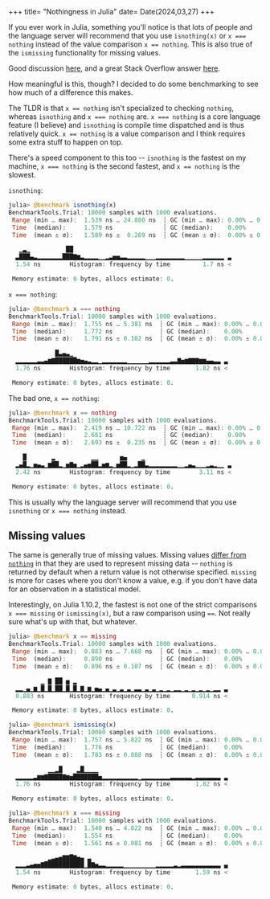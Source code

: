 +++
title= "Nothingness in Julia"
date= Date(2024,03,27)
+++

If you ever work in Julia, something you'll notice is that lots of people and the language server will recommend that you use `isnothing(x)` or `x === nothing` instead of the value comparison `x == nothing`. This is also true of the `ismissing` functionality for missing values.

Good discussion [here](https://discourse.julialang.org/t/x-nothing-vs-x-isa-nothing/64546/13), and a great Stack Overflow answer [here](https://stackoverflow.com/a/38638838/6149469).

How meaningful is this, though? I decided to do some benchmarking to see how much of a difference this makes.

The TLDR is that `x == nothing` isn't specialized to checking `nothing`, whereas `isnothing` and `x === nothing` are. `x === nothing` is a core language feature (I believe) and `isnothing` is compile time dispatched and is thus relatively quick. `x == nothing` is a value comparison and I think requires some extra stuff to happen on top.

There's a speed component to this too -- `isnothing` is the fastest on my machine, `x === nothing` is the second fastest, and `x == nothing` is the slowest.

`isnothing`:
```julia
julia> @benchmark isnothing(x)
BenchmarkTools.Trial: 10000 samples with 1000 evaluations.
 Range (min … max):  1.539 ns … 24.880 ns  ┊ GC (min … max): 0.00% … 0.00%
 Time  (median):     1.579 ns              ┊ GC (median):    0.00%
 Time  (mean ± σ):   1.589 ns ±  0.269 ns  ┊ GC (mean ± σ):  0.00% ± 0.00%

   ▁▃▁          ██
  ▃███▄▃▂▂▂▂▂▂▂███▇▆▃▂▂▂▂▁▁▂▃▅▅▃▃▂▂▂▂▂▁▁▁▂▂▂▂▂▂▂▂▁▁▁▁▁▂▂▂▂▂▂ ▃
  1.54 ns        Histogram: frequency by time         1.7 ns <

 Memory estimate: 0 bytes, allocs estimate: 0.
```

`x === nothing`:

```julia
julia> @benchmark x === nothing
BenchmarkTools.Trial: 10000 samples with 1000 evaluations.
 Range (min … max):  1.755 ns … 5.381 ns  ┊ GC (min … max): 0.00% … 0.00%
 Time  (median):     1.772 ns             ┊ GC (median):    0.00%
 Time  (mean ± σ):   1.791 ns ± 0.102 ns  ┊ GC (mean ± σ):  0.00% ± 0.00%

             █▃▄▃▁
  ▂▂▂▂▂▂▃▃▄▆▇██████▆▅▄▃▂▂▁▂▂▂▂▂▂▂▁▁▁▁▁▁▂▂▂▂▂▂▃▃▇▅▆▇▇▇▆▆▄▄▃▃ ▃
  1.76 ns        Histogram: frequency by time       1.82 ns <

 Memory estimate: 0 bytes, allocs estimate: 0.
```

The bad one, `x == nothing`:

```julia
julia> @benchmark x == nothing
BenchmarkTools.Trial: 10000 samples with 1000 evaluations.
 Range (min … max):  2.419 ns … 10.722 ns  ┊ GC (min … max): 0.00% … 0.00%
 Time  (median):     2.681 ns              ┊ GC (median):    0.00%
 Time  (mean ± σ):   2.693 ns ±  0.235 ns  ┊ GC (mean ± σ):  0.00% ± 0.00%

    █       ▂          ▁▁      ▅▄    ▁
  ▂▄█▂▁▅▄▃▁▆██▂▁▅▇▅▁▂▄▅██▂▅▆▂▁▅██▂▁▂██▃▂▂▂▂▂▂▂▂▁▁▂▄▃▁▁▁▂▃▂▁▁ ▃
  2.42 ns        Histogram: frequency by time        3.11 ns <

 Memory estimate: 0 bytes, allocs estimate: 0.
```

This is usually why the language server will recommend that you use `isnothing` or `x === nothing` instead.

## Missing values

The same is generally true of missing values. Missing values [differ from `nothing`](https://docs.julialang.org/en/v1/manual/faq/#faq-nothing) in that they are used to represent missing data -- `nothing` is returned by default when a return value is not otherwise specified. `missing` is more for
cases where you don't know a value, e.g. if you don't have data for an observation in a statistical model.

Interestingly, on Julia 1.10.2, the fastest is not one of the strict comparisons `x === missing` or `ismissing(x)`, but a raw comparison using `==`. Not really sure what's up with that, but whatever.

```julia
julia> @benchmark x == missing
BenchmarkTools.Trial: 10000 samples with 1000 evaluations.
 Range (min … max):  0.883 ns … 7.668 ns  ┊ GC (min … max): 0.00% … 0.00%
 Time  (median):     0.890 ns             ┊ GC (median):    0.00%
 Time  (mean ± σ):   0.896 ns ± 0.107 ns  ┊ GC (mean ± σ):  0.00% ± 0.00%

         ▁ ▇ ██ ▅ ▂
  ▂▂▁▄▁▆▁█▁█▁██▁█▁█▁▇▁▆▁▅▄▁▄▁▃▁▃▁▃▁▃▃▁▃▁▃▁▂▁▂▁▂▂▁▂▁▂▁▂▁▂▁▂▂ ▃
  0.883 ns       Histogram: frequency by time      0.914 ns <

 Memory estimate: 0 bytes, allocs estimate: 0.
```

```julia
julia> @benchmark ismissing(x)
BenchmarkTools.Trial: 10000 samples with 1000 evaluations.
 Range (min … max):  1.757 ns … 5.822 ns  ┊ GC (min … max): 0.00% … 0.00%
 Time  (median):     1.776 ns             ┊ GC (median):    0.00%
 Time  (mean ± σ):   1.783 ns ± 0.088 ns  ┊ GC (mean ± σ):  0.00% ± 0.00%

           ▁▁▂█    ▂█▁▁▁▁
  ▂▂▂▂▂▃▆▆▇████▇▆▅███████▅▂▂▂▂▂▂▂▂▂▂▁▂▂▂▂▂▂▂▂▃▃▃▃▃▃▂▃▃▃▃▃▃▃ ▃
  1.76 ns        Histogram: frequency by time       1.82 ns <

 Memory estimate: 0 bytes, allocs estimate: 0.
```

```julia
julia> @benchmark x === missing
BenchmarkTools.Trial: 10000 samples with 1000 evaluations.
 Range (min … max):  1.540 ns … 4.822 ns  ┊ GC (min … max): 0.00% … 0.00%
 Time  (median):     1.554 ns             ┊ GC (median):    0.00%
 Time  (mean ± σ):   1.561 ns ± 0.081 ns  ┊ GC (mean ± σ):  0.00% ± 0.00%

           ▂▃▄▅▇▇█▇▅▄ ▃
  ▂▂▂▃▄▅▅▇███████████▁█▇▅▃▃▂▂▂▂▂▁▁▁▁▁▁▁▁▁▂▂▂▂▂▃▂▃▃▃▃▃▃▃▃▃▃▃ ▄
  1.54 ns        Histogram: frequency by time       1.59 ns <

 Memory estimate: 0 bytes, allocs estimate: 0.
```

